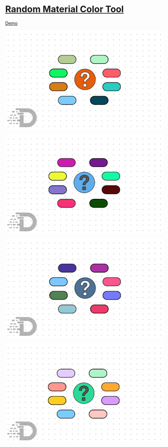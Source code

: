 # [Random Material Color Tool](https://vuvietduc.com/cong-cu-chon-mau-material-ngau-nhien/)
 [Demo](https://vuvietduc.com/cong-cu-chon-mau-material-ngau-nhien/)
<p align="center">


<img src="./Public/Img/Random%20color%20tool.jpg" />
<p>


<p align="center">

<img src="./Public/Img/random%20color%20dum.jpg" />
<p>




<p align="center">


<img src="./Public/Img/random%20color%20masterial.jpg" />
<p>




<p align="center">


<img src="./Public/Img/Random%20color%20Pastel.jpg" />
<p>




